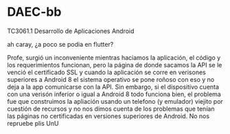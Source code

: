 # DAEC-bb
TC3061.1 Desarrollo de Aplicaciones Android

ah caray, ¿a poco se podia en flutter?

Profe, surgió un inconveniente mientras haciamos la aplicación, el código y los requerimientos funcionan, pero la página de donde sacamos la API se le venció el certificado SSL y cuando la aplicación se corre en verisones superiores a Android 8 el sistema operativo se pone roñoso con eso y no deja a la app comunicarse con la API.
Sin embargo, si el dispositivo cuenta con una verisón inferior o igual a Android 8 todo funciona bien, el problema fue que construimos la apliación usando un telefono (y emulador) viejito por cuestión de recursos y no nos dimos cuenta de los problemas que tenían las páginas no certificadas en versiones superiores de Android.
No nos repruebe plis UnU
